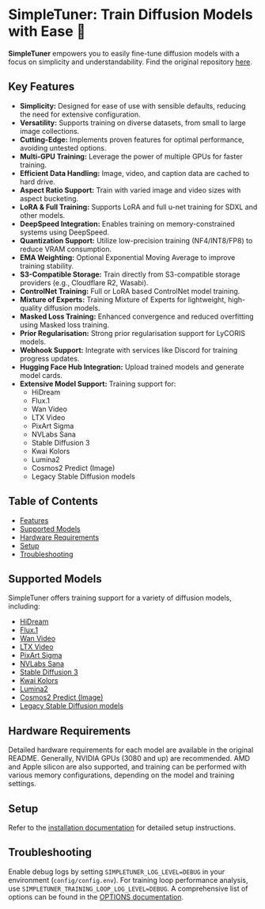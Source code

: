 # SimpleTuner: Train Diffusion Models with Ease 🚀

**SimpleTuner** empowers you to easily fine-tune diffusion models with a focus on simplicity and understandability.  Find the original repository [here](https://github.com/bghira/SimpleTuner).

## Key Features

*   **Simplicity:** Designed for ease of use with sensible defaults, reducing the need for extensive configuration.
*   **Versatility:** Supports training on diverse datasets, from small to large image collections.
*   **Cutting-Edge:** Implements proven features for optimal performance, avoiding untested options.
*   **Multi-GPU Training:** Leverage the power of multiple GPUs for faster training.
*   **Efficient Data Handling:**  Image, video, and caption data are cached to hard drive.
*   **Aspect Ratio Support:** Train with varied image and video sizes with aspect bucketing.
*   **LoRA & Full Training:** Supports LoRA and full u-net training for SDXL and other models.
*   **DeepSpeed Integration:** Enables training on memory-constrained systems using DeepSpeed.
*   **Quantization Support:** Utilize low-precision training (NF4/INT8/FP8) to reduce VRAM consumption.
*   **EMA Weighting:** Optional Exponential Moving Average to improve training stability.
*   **S3-Compatible Storage:** Train directly from S3-compatible storage providers (e.g., Cloudflare R2, Wasabi).
*   **ControlNet Training:** Full or LoRA based ControlNet model training.
*   **Mixture of Experts:** Training Mixture of Experts for lightweight, high-quality diffusion models.
*   **Masked Loss Training:** Enhanced convergence and reduced overfitting using Masked loss training.
*   **Prior Regularisation:** Strong prior regularisation support for LyCORIS models.
*   **Webhook Support:** Integrate with services like Discord for training progress updates.
*   **Hugging Face Hub Integration:** Upload trained models and generate model cards.
*   **Extensive Model Support:**  Training support for:
    *   HiDream
    *   Flux.1
    *   Wan Video
    *   LTX Video
    *   PixArt Sigma
    *   NVLabs Sana
    *   Stable Diffusion 3
    *   Kwai Kolors
    *   Lumina2
    *   Cosmos2 Predict (Image)
    *   Legacy Stable Diffusion models

## Table of Contents

-   [Features](#key-features)
-   [Supported Models](#supported-models)
-   [Hardware Requirements](#hardware-requirements)
-   [Setup](#setup)
-   [Troubleshooting](#troubleshooting)

## Supported Models

SimpleTuner offers training support for a variety of diffusion models, including:

*   [HiDream](#hidream)
*   [Flux.1](#flux1)
*   [Wan Video](#wan-video)
*   [LTX Video](#ltx-video)
*   [PixArt Sigma](#pixart-sigma)
*   [NVLabs Sana](#nvlabs-sana)
*   [Stable Diffusion 3](#stable-diffusion-3)
*   [Kwai Kolors](#kwai-kolors)
*   [Lumina2](#lumina2)
*   [Cosmos2 Predict (Image)](#cosmos2-predict-image)
*   [Legacy Stable Diffusion models](#legacy-stable-diffusion-models)

## Hardware Requirements

Detailed hardware requirements for each model are available in the original README.  Generally, NVIDIA GPUs (3080 and up) are recommended. AMD and Apple silicon are also supported, and training can be performed with various memory configurations, depending on the model and training settings.

## Setup

Refer to the [installation documentation](/INSTALL.md) for detailed setup instructions.

## Troubleshooting

Enable debug logs by setting `SIMPLETUNER_LOG_LEVEL=DEBUG` in your environment (`config/config.env`). For training loop performance analysis, use `SIMPLETUNER_TRAINING_LOOP_LOG_LEVEL=DEBUG`.  A comprehensive list of options can be found in the [OPTIONS documentation](/OPTIONS.md).